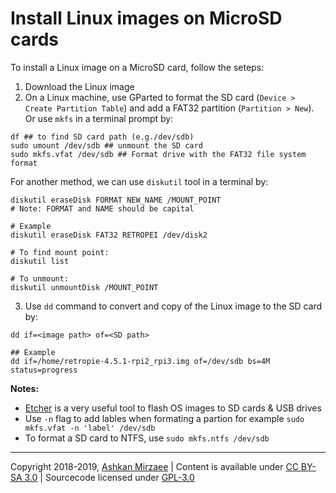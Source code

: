 # Install Linux images on MicroSD cards

To install a Linux image on a MicroSD card, follow the seteps:
1. Download the Linux image
2. On a Linux machine, use GParted to format the SD card (`Device > Create Partition Table`) and add a FAT32 partition (`Partition > New`). Or use `mkfs` in a terminal prompt by:
```
df ## to find SD card path (e.g./dev/sdb)
sudo umount /dev/sdb ## unmount the SD card
sudo mkfs.vfat /dev/sdb ## Format drive with the FAT32 file system format
```

For another method, we can use `diskutil` tool in a terminal by:
```
diskutil eraseDisk FORMAT NEW_NAME /MOUNT_POINT
# Note: FORMAT and NAME should be capital

# Example
diskutil eraseDisk FAT32 RETROPEI /dev/disk2

# To find mount point:
diskutil list

# To unmount:
diskutil unmountDisk /MOUNT_POINT
```

3. Use `dd` command to convert and copy of the Linux image to the SD card by:
```
dd if=<image path> of=<SD path>

## Example
dd if=/home/retropie-4.5.1-rpi2_rpi3.img of=/dev/sdb bs=4M status=progress
```

**Notes:**
- [Etcher](https://www.balena.io/etcher/) is a very useful tool to flash OS images to SD cards & USB drives
- Use `-n` flag to add lables when formating a partion for example `sudo mkfs.vfat -n 'label' /dev/sdb` 
- To format a SD card to NTFS, use `sudo mkfs.ntfs /dev/sdb`

---
Copyright 2018-2019, [Ashkan Mirzaee](https://ashki23.github.io/index.html) | Content is available under [CC BY-SA 3.0](https://creativecommons.org/licenses/by-sa/3.0/) | Sourcecode licensed under [GPL-3.0](https://www.gnu.org/licenses/gpl-3.0.en.html)
